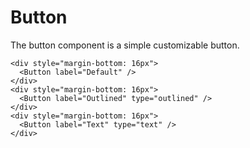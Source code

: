 # Button

The button component is a simple customizable button.

```vue
<div style="margin-bottom: 16px">
  <Button label="Default" />
</div>
<div style="margin-bottom: 16px">
  <Button label="Outlined" type="outlined" />
</div>
<div style="margin-bottom: 16px">
  <Button label="Text" type="text" />
</div>
```

<ButtonExample />

<script setup>
import ButtonExample from './ButtonExample.vue'
</script>
